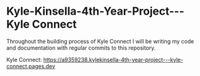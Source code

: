 # Kyle-Kinsella-4th-Year-Project---Kyle Connect
Throughout the building process of Kyle Connect I will be writing my code and documentation with regular commits to this repository.

Kyle Connect: https://a9359238.kylekinsella-4th-year-project---kyle-connect.pages.dev

